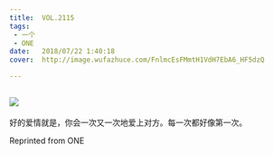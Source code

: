```yaml
---
title:	VOL.2115
tags:
 - 一个
 - ONE
date:	2018/07/22 1:40:18
cover:	http://image.wufazhuce.com/FnlmcEsFMmtH1VdH7EbA6_HF5dzQ

---
```

![](http://image.wufazhuce.com/FnlmcEsFMmtH1VdH7EbA6_HF5dzQ)
---

好的爱情就是，你会一次又一次地爱上对方。每一次都好像第一次。 ​​​​
 
Reprinted from ONE
